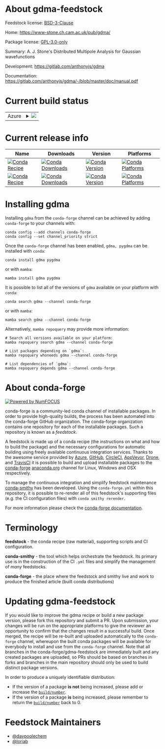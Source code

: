 About gdma-feedstock
====================

Feedstock license: [BSD-3-Clause](https://github.com/conda-forge/gdma-feedstock/blob/main/LICENSE.txt)

Home: https://www-stone.ch.cam.ac.uk/pub/gdma/

Package license: [GPL-3.0-only](https://opensource.org/license/gpl-3-0/)

Summary: A. J. Stone's Distributed Multipole Analysis for Gaussian wavefunctions

Development: https://gitlab.com/anthonyjs/gdma

Documentation: https://gitlab.com/anthonyjs/gdma/-/blob/master/doc/manual.pdf

Current build status
====================


<table>
    
  <tr>
    <td>Azure</td>
    <td>
      <details>
        <summary>
          <a href="https://dev.azure.com/conda-forge/feedstock-builds/_build/latest?definitionId=19877&branchName=main">
            <img src="https://dev.azure.com/conda-forge/feedstock-builds/_apis/build/status/gdma-feedstock?branchName=main">
          </a>
        </summary>
        <table>
          <thead><tr><th>Variant</th><th>Status</th></tr></thead>
          <tbody><tr>
              <td>linux_64</td>
              <td>
                <a href="https://dev.azure.com/conda-forge/feedstock-builds/_build/latest?definitionId=19877&branchName=main">
                  <img src="https://dev.azure.com/conda-forge/feedstock-builds/_apis/build/status/gdma-feedstock?branchName=main&jobName=linux&configuration=linux%20linux_64_" alt="variant">
                </a>
              </td>
            </tr><tr>
              <td>linux_aarch64</td>
              <td>
                <a href="https://dev.azure.com/conda-forge/feedstock-builds/_build/latest?definitionId=19877&branchName=main">
                  <img src="https://dev.azure.com/conda-forge/feedstock-builds/_apis/build/status/gdma-feedstock?branchName=main&jobName=linux&configuration=linux%20linux_aarch64_" alt="variant">
                </a>
              </td>
            </tr><tr>
              <td>linux_ppc64le</td>
              <td>
                <a href="https://dev.azure.com/conda-forge/feedstock-builds/_build/latest?definitionId=19877&branchName=main">
                  <img src="https://dev.azure.com/conda-forge/feedstock-builds/_apis/build/status/gdma-feedstock?branchName=main&jobName=linux&configuration=linux%20linux_ppc64le_" alt="variant">
                </a>
              </td>
            </tr><tr>
              <td>osx_64</td>
              <td>
                <a href="https://dev.azure.com/conda-forge/feedstock-builds/_build/latest?definitionId=19877&branchName=main">
                  <img src="https://dev.azure.com/conda-forge/feedstock-builds/_apis/build/status/gdma-feedstock?branchName=main&jobName=osx&configuration=osx%20osx_64_" alt="variant">
                </a>
              </td>
            </tr><tr>
              <td>osx_arm64</td>
              <td>
                <a href="https://dev.azure.com/conda-forge/feedstock-builds/_build/latest?definitionId=19877&branchName=main">
                  <img src="https://dev.azure.com/conda-forge/feedstock-builds/_apis/build/status/gdma-feedstock?branchName=main&jobName=osx&configuration=osx%20osx_arm64_" alt="variant">
                </a>
              </td>
            </tr><tr>
              <td>win_64</td>
              <td>
                <a href="https://dev.azure.com/conda-forge/feedstock-builds/_build/latest?definitionId=19877&branchName=main">
                  <img src="https://dev.azure.com/conda-forge/feedstock-builds/_apis/build/status/gdma-feedstock?branchName=main&jobName=win&configuration=win%20win_64_" alt="variant">
                </a>
              </td>
            </tr>
          </tbody>
        </table>
      </details>
    </td>
  </tr>
</table>

Current release info
====================

| Name | Downloads | Version | Platforms |
| --- | --- | --- | --- |
| [![Conda Recipe](https://img.shields.io/badge/recipe-gdma-green.svg)](https://anaconda.org/conda-forge/gdma) | [![Conda Downloads](https://img.shields.io/conda/dn/conda-forge/gdma.svg)](https://anaconda.org/conda-forge/gdma) | [![Conda Version](https://img.shields.io/conda/vn/conda-forge/gdma.svg)](https://anaconda.org/conda-forge/gdma) | [![Conda Platforms](https://img.shields.io/conda/pn/conda-forge/gdma.svg)](https://anaconda.org/conda-forge/gdma) |
| [![Conda Recipe](https://img.shields.io/badge/recipe-pygdma-green.svg)](https://anaconda.org/conda-forge/pygdma) | [![Conda Downloads](https://img.shields.io/conda/dn/conda-forge/pygdma.svg)](https://anaconda.org/conda-forge/pygdma) | [![Conda Version](https://img.shields.io/conda/vn/conda-forge/pygdma.svg)](https://anaconda.org/conda-forge/pygdma) | [![Conda Platforms](https://img.shields.io/conda/pn/conda-forge/pygdma.svg)](https://anaconda.org/conda-forge/pygdma) |

Installing gdma
===============

Installing `gdma` from the `conda-forge` channel can be achieved by adding `conda-forge` to your channels with:

```
conda config --add channels conda-forge
conda config --set channel_priority strict
```

Once the `conda-forge` channel has been enabled, `gdma, pygdma` can be installed with `conda`:

```
conda install gdma pygdma
```

or with `mamba`:

```
mamba install gdma pygdma
```

It is possible to list all of the versions of `gdma` available on your platform with `conda`:

```
conda search gdma --channel conda-forge
```

or with `mamba`:

```
mamba search gdma --channel conda-forge
```

Alternatively, `mamba repoquery` may provide more information:

```
# Search all versions available on your platform:
mamba repoquery search gdma --channel conda-forge

# List packages depending on `gdma`:
mamba repoquery whoneeds gdma --channel conda-forge

# List dependencies of `gdma`:
mamba repoquery depends gdma --channel conda-forge
```


About conda-forge
=================

[![Powered by
NumFOCUS](https://img.shields.io/badge/powered%20by-NumFOCUS-orange.svg?style=flat&colorA=E1523D&colorB=007D8A)](https://numfocus.org)

conda-forge is a community-led conda channel of installable packages.
In order to provide high-quality builds, the process has been automated into the
conda-forge GitHub organization. The conda-forge organization contains one repository
for each of the installable packages. Such a repository is known as a *feedstock*.

A feedstock is made up of a conda recipe (the instructions on what and how to build
the package) and the necessary configurations for automatic building using freely
available continuous integration services. Thanks to the awesome service provided by
[Azure](https://azure.microsoft.com/en-us/services/devops/), [GitHub](https://github.com/),
[CircleCI](https://circleci.com/), [AppVeyor](https://www.appveyor.com/),
[Drone](https://cloud.drone.io/welcome), and [TravisCI](https://travis-ci.com/)
it is possible to build and upload installable packages to the
[conda-forge](https://anaconda.org/conda-forge) [anaconda.org](https://anaconda.org/)
channel for Linux, Windows and OSX respectively.

To manage the continuous integration and simplify feedstock maintenance
[conda-smithy](https://github.com/conda-forge/conda-smithy) has been developed.
Using the ``conda-forge.yml`` within this repository, it is possible to re-render all of
this feedstock's supporting files (e.g. the CI configuration files) with ``conda smithy rerender``.

For more information please check the [conda-forge documentation](https://conda-forge.org/docs/).

Terminology
===========

**feedstock** - the conda recipe (raw material), supporting scripts and CI configuration.

**conda-smithy** - the tool which helps orchestrate the feedstock.
                   Its primary use is in the construction of the CI ``.yml`` files
                   and simplify the management of *many* feedstocks.

**conda-forge** - the place where the feedstock and smithy live and work to
                  produce the finished article (built conda distributions)


Updating gdma-feedstock
=======================

If you would like to improve the gdma recipe or build a new
package version, please fork this repository and submit a PR. Upon submission,
your changes will be run on the appropriate platforms to give the reviewer an
opportunity to confirm that the changes result in a successful build. Once
merged, the recipe will be re-built and uploaded automatically to the
`conda-forge` channel, whereupon the built conda packages will be available for
everybody to install and use from the `conda-forge` channel.
Note that all branches in the conda-forge/gdma-feedstock are
immediately built and any created packages are uploaded, so PRs should be based
on branches in forks and branches in the main repository should only be used to
build distinct package versions.

In order to produce a uniquely identifiable distribution:
 * If the version of a package **is not** being increased, please add or increase
   the [``build/number``](https://docs.conda.io/projects/conda-build/en/latest/resources/define-metadata.html#build-number-and-string).
 * If the version of a package **is** being increased, please remember to return
   the [``build/number``](https://docs.conda.io/projects/conda-build/en/latest/resources/define-metadata.html#build-number-and-string)
   back to 0.

Feedstock Maintainers
=====================

* [@davpoolechem](https://github.com/davpoolechem/)
* [@loriab](https://github.com/loriab/)


